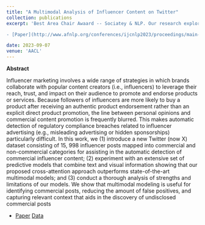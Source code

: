```yaml
---
title: "A Multimodal Analysis of Influencer Content on Twitter"
collection: publications
excerpt: 'Best Area Chair Awaard -- Sociatey & NLP. Our research explores the challenges in automatically detecting regulatory compliance breaches in influencer advertising. We introduce a new dataset, and experiments to improve the detection of commercial influencer content.

- [Paper](http://www.afnlp.org/conferences/ijcnlp2023/proceedings/main-long/cdrom/pdf/2023.ijcnlp-long.15.pdf)  [Data](https://github.com/danaesavi/micd-influencer-content-twitter)'

date: 2023-09-07
venue: 'AACL'
---
```


**Abstract**

Influencer marketing involves a wide range of strategies in which brands collaborate with popular content creators (i.e., influencers) to
leverage their reach, trust, and impact on their audience to promote and endorse products or services. Because followers of influencers
are more likely to buy a product after receiving an authentic product endorsement rather than an explicit direct product promotion, the
line between personal opinions and commercial content promotion is frequently blurred. This makes automatic detection of regulatory
compliance breaches related to influencer advertising (e.g., misleading advertising or hidden sponsorships) particularly difficult. In this
work, we (1) introduce a new Twitter (now X) dataset consisting of 15, 998 influencer posts mapped into commercial and non-commercial
categories for assisting in the automatic detection of commercial influencer content; (2) experiment with an extensive set of predictive
models that combine text and visual information showing that our proposed cross-attention approach outperforms state-of-the-art multimodal models; and (3) conduct a thorough analysis of strengths and limitations of our models.
We show that multimodal modeling is useful for identifying commercial posts, reducing the amount of false positives, and capturing relevant context that aids in the discovery of undisclosed commercial posts


- [Paper](http://www.afnlp.org/conferences/ijcnlp2023/proceedings/main-long/cdrom/pdf/2023.ijcnlp-long.15.pdf)  [Data](https://github.com/danaesavi/micd-influencer-content-twitter)


